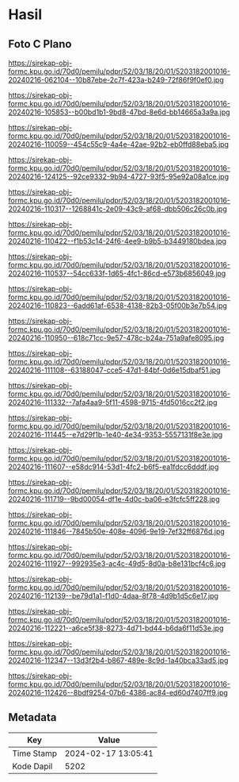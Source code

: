 # Hasil

## Foto C Plano

https://sirekap-obj-formc.kpu.go.id/70d0/pemilu/pdpr/52/03/18/20/01/5203182001016-20240216-062104--10b87ebe-2c7f-423a-b249-72f86f9f0ef0.jpg

https://sirekap-obj-formc.kpu.go.id/70d0/pemilu/pdpr/52/03/18/20/01/5203182001016-20240216-105853--b00bd1b1-9bd8-47bd-8e6d-bb14665a3a9a.jpg

https://sirekap-obj-formc.kpu.go.id/70d0/pemilu/pdpr/52/03/18/20/01/5203182001016-20240216-110059--454c55c9-4a4e-42ae-92b2-eb0ffd88eba5.jpg

https://sirekap-obj-formc.kpu.go.id/70d0/pemilu/pdpr/52/03/18/20/01/5203182001016-20240216-124125--92ce9332-9b94-4727-93f5-95e92a08a1ce.jpg

https://sirekap-obj-formc.kpu.go.id/70d0/pemilu/pdpr/52/03/18/20/01/5203182001016-20240216-110317--1268841c-2e09-43c9-af68-dbb506c26c0b.jpg

https://sirekap-obj-formc.kpu.go.id/70d0/pemilu/pdpr/52/03/18/20/01/5203182001016-20240216-110422--f1b53c14-24f6-4ee9-b9b5-b3449180bdea.jpg

https://sirekap-obj-formc.kpu.go.id/70d0/pemilu/pdpr/52/03/18/20/01/5203182001016-20240216-110537--54cc633f-1d65-4fc1-86cd-e573b6856049.jpg

https://sirekap-obj-formc.kpu.go.id/70d0/pemilu/pdpr/52/03/18/20/01/5203182001016-20240216-110823--6add61af-6538-4138-82b3-05f00b3e7b54.jpg

https://sirekap-obj-formc.kpu.go.id/70d0/pemilu/pdpr/52/03/18/20/01/5203182001016-20240216-110950--618c71cc-9e57-478c-b24a-751a9afe8095.jpg

https://sirekap-obj-formc.kpu.go.id/70d0/pemilu/pdpr/52/03/18/20/01/5203182001016-20240216-111108--63188047-cce5-47d1-84bf-0d6e15dbaf51.jpg

https://sirekap-obj-formc.kpu.go.id/70d0/pemilu/pdpr/52/03/18/20/01/5203182001016-20240216-111332--7afa4aa9-5f11-4598-9715-4fd5016cc2f2.jpg

https://sirekap-obj-formc.kpu.go.id/70d0/pemilu/pdpr/52/03/18/20/01/5203182001016-20240216-111445--e7d29f1b-1e40-4e34-9353-5557131f8e3e.jpg

https://sirekap-obj-formc.kpu.go.id/70d0/pemilu/pdpr/52/03/18/20/01/5203182001016-20240216-111607--e58dc914-53d1-4fc2-b6f5-ea1fdcc6dddf.jpg

https://sirekap-obj-formc.kpu.go.id/70d0/pemilu/pdpr/52/03/18/20/01/5203182001016-20240216-111719--9bd00054-df1e-4d0c-ba06-e3fcfc5ff228.jpg

https://sirekap-obj-formc.kpu.go.id/70d0/pemilu/pdpr/52/03/18/20/01/5203182001016-20240216-111846--7845b50e-408e-4096-9e19-7ef32ff6876d.jpg

https://sirekap-obj-formc.kpu.go.id/70d0/pemilu/pdpr/52/03/18/20/01/5203182001016-20240216-111927--992935e3-ac4c-49d5-8d0a-b8e131bcf4c6.jpg

https://sirekap-obj-formc.kpu.go.id/70d0/pemilu/pdpr/52/03/18/20/01/5203182001016-20240216-112139--be79d1a1-f1d0-4daa-8f78-4d9b1d5c6e17.jpg

https://sirekap-obj-formc.kpu.go.id/70d0/pemilu/pdpr/52/03/18/20/01/5203182001016-20240216-112221--a6ce5f38-8273-4d71-bd44-b6da6f11d53e.jpg

https://sirekap-obj-formc.kpu.go.id/70d0/pemilu/pdpr/52/03/18/20/01/5203182001016-20240216-112347--13d3f2b4-b867-489e-8c9d-1a40bca33ad5.jpg

https://sirekap-obj-formc.kpu.go.id/70d0/pemilu/pdpr/52/03/18/20/01/5203182001016-20240216-112426--8bdf9254-07b6-4386-ac84-ed60d7407ff9.jpg


## Metadata

| Key        | Value               |
| ---------- | ------------------- |
| Time Stamp | 2024-02-17 13:05:41 |
| Kode Dapil | 5202                |



